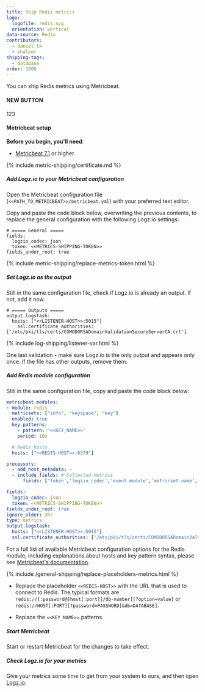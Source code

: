 ```yaml
---
title: Ship Redis metrics
logo:
  logofile: redis.svg
  orientation: vertical
data-source: Redis
contributors:
  - daniel-tk
  - shalper
shipping-tags:
  - database
order: 1000
---
```


You can ship Redis metrics using Metricbeat.

#### NEW BUTTON
123
<!-- logzio-inject:grafana:dashboards-installation ids=['1m3Sqx6atnxPd7829LV2W5'] -->


#### Metricbeat setup

**Before you begin, you'll need**:

* [Metricbeat 7.1](https://www.elastic.co/guide/en/beats/metricbeat/current/metricbeat-installation.html) or higher

<div class="tasklist">

{% include metric-shipping/certificate.md %}

##### Add Logz.io to your Metricbeat configuration

Open the Metricbeat configuration file (`<<PATH_TO_METRICBEAT>>/metricbeat.yml`) with your preferred text editor.

Copy and paste the code block below, overwriting the previous contents, to replace the general configuration with the following Logz.io settings:

```shell
# ===== General =====
fields:
  logzio_codec: json
  token: <<METRICS-SHIPPING-TOKEN>>
fields_under_root: true
```

{% include metric-shipping/replace-metrics-token.html %}

##### Set Logz.io as the output

Still in the same configuration file, check if Logz.io is already an output. If not, add it now.


```shell
# ===== Outputs =====
output.logstash:
  hosts: ["<<LISTENER-HOST>>:5015"]
    ssl.certificate_authorities: ['/etc/pki/tls/certs/COMODORSADomainValidationSecureServerCA.crt']
```

{% include log-shipping/listener-var.html %} 

One last validation - make sure Logz.io is the only output and appears only once.
If the file has other outputs, remove them.


##### Add Redis module configuration

Still in the same configuration file, copy and paste the code block below:

```yml
metricbeat.modules:
- module: redis
  metricsets: ["info", "keyspace", "key"]
  enabled: true
  key.patterns:
    - pattern: '<<KEY_NAME>>'
	period: 10s

  # Redis hosts
  hosts: ["<<REDIS-HOST>>:6379"]

processors:
  - add_host_metadata: ~
  - include_fields: # Collected metrics
      fields: ['token','logzio_codec','event.module','metricset.name','host.name','agent.hostname', 'redis.info.clients.blocked', 'redis.info.clients.connected', 'redis.info.cpu.used.sys', 'redis.info.cpu.used.user', 'redis.info.memory.fragmentation.ratio', 'redis.info.memory.used.value', 'redis.info.slowlog.count', 'redis.info.stats.keys.evicted', 'redis.info.stats.keyspace.hits', 'redis.info.stats.keyspace.misses', 'redis.info.stats.net.input.bytes', 'redis.info.stats.net.output.bytes', 'redis.key.id', 'redis.keyspace.id']

fields:
  logzio_codec: json
  token: <<METRICS-SHIPPING-TOKEN>>
fields_under_root: true
ignore_older: 3hr
type: metrics
output.logstash:
  hosts: ["<<LISTENER-HOST>>:5015"]
  ssl.certificate_authorities: ['/etc/pki/tls/certs/COMODORSADomainValidationSecureServerCA.crt']
```

For a full list of available Metricbeat configuration options for the Redis module, including explanations about hosts and key pattern syntax, please see [Metricbeat's documentation](https://www.elastic.co/guide/en/beats/metricbeat/current/metricbeat-module-redis.html).

{% include /general-shipping/replace-placeholders-metrics.html %}

* Replace the placeholder `<<REDIS-HOST>>` with the URL that is used to connect to Redis. The typical formats are `redis://[:password@]host[:port][/db-number][?option=value]` or `redis://HOST[:PORT][?password=PASSWORD[&db=DATABASE]`.

* Replace the `<<KEY_NAME>>` patterns.

##### Start Metricbeat

Start or restart Metricbeat for the changes to take effect.

##### Check Logz.io for your metrics

Give your metrics some time to get from your system to ours, and then open [Logz.io](https://app.logz.io/#/dashboard/metrics/).

</div>
